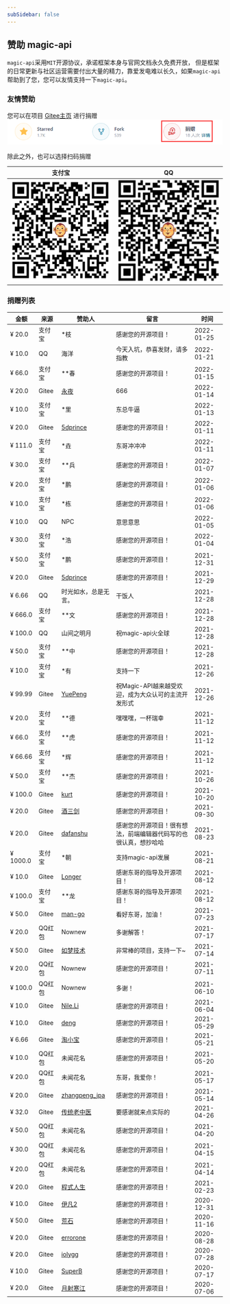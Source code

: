 ```yaml
---
subSidebar: false
---
```

## 赞助 magic-api

`magic-api`采用`MIT`开源协议，承诺框架本身与官网文档永久免费开放， 但是框架的日常更新与社区运营需要付出大量的精力，靠爱发电难以长久，如果`magic-api`帮助到了您，您可以友情支持一下`magic-api`。

### 友情赞助

您可以在项目 [Gitee主页](https://gitee.com/ssssssss-team/magic-api) 进行捐赠
![Gitee](../.vuepress/public/images/donate_gitee.png)

除此之外，也可以选择扫码捐赠

| 支付宝 | QQ |
| ----- | --- |
| ![支付宝支付](../.vuepress/public/images/donate_qrcode_alipay.png)  | ![QQ支付](../.vuepress/public/images/donate_qrcode_qq.png)  |

### 捐赠列表

| 金额 |来源 |赞助人  | 留言 | 时间 |
| ---- |----|-------|------|------|
| ¥ 20.0 | 支付宝 | *枝 | 感谢您的开源项目！ | 2022-01-25 |
| ¥ 10.0 | QQ | 海洋 | 今天入坑，恭喜发财，请多指教 | 2022-01-21 |
| ¥ 66.0 | 支付宝 | **春 | 感谢您的开源项目！ | 2022-01-15 |
| ¥ 20.0 | Gitee | [永夜](https://gitee.com/cn-src) | 666 | 2022-01-14 |
| ¥ 10.0 | 支付宝 | *里 | 东总牛逼 | 2022-01-13 |
| ¥ 20.0 | Gitee | [5dprince](https://gitee.com/d5prince) | 感谢您的开源项目！ | 2022-01-11 |
| ¥ 111.0 | 支付宝 | *垚 | 东哥冲冲冲 | 2022-01-11 |
| ¥ 30.0 | 支付宝 | **兵 | 感谢您的开源项目！ | 2022-01-07 |
| ¥ 20.0 | 支付宝 | *鹏 | 感谢您的开源项目！ | 2022-01-06 |
| ¥ 10.0 | 支付宝 | *栋 | 感谢您的开源项目！ | 2022-01-06 |
| ¥ 10.0 | QQ | NPC | 意思意思 | 2022-01-05 |
| ¥ 30.0 | 支付宝 | *浩 | 感谢您的开源项目！ | 2022-01-04 |
| ¥ 50.0 | 支付宝 | *鹏 | 感谢您的开源项目！ | 2021-12-31 |
| ¥ 20.0 | Gitee | [5dprince](https://gitee.com/d5prince) | 感谢您的开源项目！ | 2021-12-29 |
| ¥ 6.66 | QQ | 时光如水，总是无言。 | 干饭人 | 2021-12-28 |
| ¥ 666.0 | 支付宝 | **文 | 感谢您的开源项目！ | 2021-12-28 |
| ¥ 100.0 | QQ | 山间之明月 | 祝magic-api火全球 | 2021-12-28 |
| ¥ 50.0 | 支付宝 | **中 | 感谢您的开源项目！ | 2021-12-28 |
| ¥ 10.0 | 支付宝 | *有 | 支持一下 | 2021-12-26 |
| ¥ 99.99 | Gitee | [YuePeng](https://gitee.com/erupt) | 祝Magic-API越来越受欢迎，成为大众认可的主流开发形式 | 2021-12-26 |
| ¥ 20.0 | 支付宝 | **德 | 嘿嘿嘿，一杯瑞幸 | 2021-11-12 |
| ¥ 66.0 | 支付宝 | **虎 | 感谢您的开源项目！ | 2021-11-12 |
| ¥ 66.66 | 支付宝 | *辉 | 感谢您的开源项目！ | 2021-11-12 |
| ¥ 50.0 | 支付宝 | **杰 | 感谢您的开源项目！ | 2021-10-26 |
| ¥ 100.0 | Gitee | [kurt](https://gitee.com/allman) | 感谢您的开源项目！ | 2021-10-20 |
| ¥ 20.0 | Gitee | [酒三剑](https://gitee.com/spartascorpion) | 感谢您的开源项目！ | 2021-09-30 |
| ¥ 20.0 | Gitee | [dafanshu](https://gitee.com/yur) | 感谢您的开源项目！很有想法，前端编辑器代码写的也很认真，想抄哈哈 | 2021-08-23 |
| ¥ 1000.0 | 支付宝 | *朝 | 支持magic-api发展 | 2021-08-21 |
| ¥ 10.0 | Gitee | [Longer](https://gitee.com/idolls) | 感谢东哥的指导及开源项目！ | 2021-08-12 |
| ¥ 100.0 | 支付宝 | **龙 | 感谢东哥的指导及开源项目！ | 2021-08-12 |
| ¥ 50.0 | Gitee | [man-go](https://gitee.com/love20027767) | 看好东哥，加油！ | 2021-07-23 |
| ¥ 20.0 | QQ红包 | Nownew | 多谢解答！| 2021-07-17 |
| ¥ 50.0 | Gitee | [如梦技术](https://gitee.com/dreamlu) | 非常棒的项目，支持一下~ | 2021-07-14 |
| ¥ 20.0 | QQ红包 | Nownew | 感谢您的开源项目！ | 2021-07-11 |
| ¥ 100.0 | QQ红包 | Nownew | 多谢！ | 2021-06-10 |
| ¥ 10.0 | Gitee | [Nile.Li](https://gitee.com/linuxempire) | 感谢您的开源项目！ | 2021-06-04 |
| ¥ 10.0 | Gitee | [deng](https://gitee.com/dengshidang_tool) | 感谢您的开源项目！ | 2021-05-29 |
| ¥ 6.66 | Gitee | [淘小宝](https://gitee.com/taoxiaobao) | 感谢您的开源项目！ | 2021-05-21 |
| ¥ 10.0 | QQ红包 | 未闻花名 | 感谢您的开源项目！ | 2021-05-20 |
| ¥ 20.0 | QQ红包 | 未闻花名 | 东哥，我爱你！ | 2021-05-17 |
| ¥ 20.0 | Gitee | [zhangpeng_jpa](https://gitee.com/zhangpeng_jpa) | 感谢您的开源项目！ | 2021-05-14 |
| ¥ 32.0 | Gitee | [传统老中医](https://gitee.com/Thrandy) | 要感谢就来点实际的 | 2021-04-26 |
| ¥ 50.0 | QQ红包 | 未闻花名 | 感谢您的开源项目！ | 2021-04-20 |
| ¥ 30.0 | QQ红包 | 未闻花名 | 感谢您的开源项目！ | 2021-04-15 |
| ¥ 20.0 | QQ红包 | 未闻花名 | 感谢您的开源项目！ | 2021-04-14 |
| ¥ 20.0 | Gitee | [程式人生](https://gitee.com/junit4) | 感谢您的开源项目！ | 2021-02-23 |
| ¥ 10.0 | Gitee | [伊凡2](https://gitee.com/efrans_admin) | 感谢您的开源项目！ | 2020-12-31 |
| ¥ 50.0 | Gitee | [荒石](https://gitee.com/lycvip) | 感谢您的开源项目！ | 2020-11-16 |
| ¥ 20.0 | Gitee | [errorone](https://gitee.com/errorone) | 感谢您的开源项目！ | 2020-08-28 |
| ¥ 20.0 | Gitee | [iolygg](https://gitee.com/ioly) | 感谢您的开源项目！ | 2020-07-28 |
| ¥ 10.0 | Gitee | [SuperB](https://gitee.com/jiao_gao_chao) | 感谢您的开源项目！ | 2020-07-17 |
| ¥ 20.0 | Gitee | [月射寒江](https://gitee.com/bjchenming) | 感谢您的开源项目！ | 2020-07-06 |
